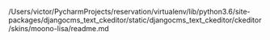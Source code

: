 /Users/victor/PycharmProjects/reservation/virtualenv/lib/python3.6/site-packages/djangocms_text_ckeditor/static/djangocms_text_ckeditor/ckeditor/skins/moono-lisa/readme.md